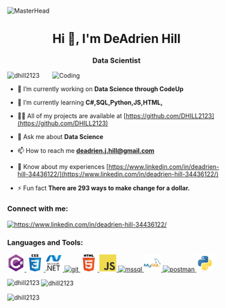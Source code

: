 ![MasterHead](https://www.freecodecamp.org/news/content/images/size/w2000/2021/08/learn-to-code.jpg)
<h1 align="center">Hi 👋, I'm DeAdrien Hill</h1>
<h3 align="center">Data Scientist</h3>
<img align="right" alt="Coding" width="400" src="https://media.tenor.com/2uyENRmiUt0AAAAC/coding.gif">

<p align="left"> <img src="https://komarev.com/ghpvc/?username=dhill2123&label=Profile%20views&color=0e75b6&style=flat" alt="dhill2123" /> </p>

- 🔭 I’m currently working on **Data Science through CodeUp**

- 🌱 I’m currently learning **C#,SQL,Python,JS,HTML,**

- 👨‍💻 All of my projects are available at [https://github.com/DHILL2123](https://github.com/DHILL2123)

- 💬 Ask me about **Data Science**

- 📫 How to reach me **deadrien.j.hill@gmail.com**

- 📄 Know about my experiences [https://www.linkedin.com/in/deadrien-hill-34436122/](https://www.linkedin.com/in/deadrien-hill-34436122/)

- ⚡ Fun fact **There are 293 ways to make change for a dollar.**

<h3 align="left">Connect with me:</h3>
<p align="left">
<a href="https://www.linkedin.com/in/deadrien-hill-34436122/" target="blank"><img align="center" src="https://raw.githubusercontent.com/rahuldkjain/github-profile-readme-generator/master/src/images/icons/Social/linked-in-alt.svg" alt="https://www.linkedin.com/in/deadrien-hill-34436122/" height="30" width="40" /></a>
</p>

<h3 align="left">Languages and Tools:</h3>
<p align="left"> <a href="https://www.w3schools.com/cs/" target="_blank" rel="noreferrer"> <img src="https://raw.githubusercontent.com/devicons/devicon/master/icons/csharp/csharp-original.svg" alt="csharp" width="40" height="40"/> </a> <a href="https://www.w3schools.com/css/" target="_blank" rel="noreferrer"> <img src="https://raw.githubusercontent.com/devicons/devicon/master/icons/css3/css3-original-wordmark.svg" alt="css3" width="40" height="40"/> </a> <a href="https://dotnet.microsoft.com/" target="_blank" rel="noreferrer"> <img src="https://raw.githubusercontent.com/devicons/devicon/master/icons/dot-net/dot-net-original-wordmark.svg" alt="dotnet" width="40" height="40"/> </a> <a href="https://git-scm.com/" target="_blank" rel="noreferrer"> <img src="https://www.vectorlogo.zone/logos/git-scm/git-scm-icon.svg" alt="git" width="40" height="40"/> </a> <a href="https://www.w3.org/html/" target="_blank" rel="noreferrer"> <img src="https://raw.githubusercontent.com/devicons/devicon/master/icons/html5/html5-original-wordmark.svg" alt="html5" width="40" height="40"/> </a> <a href="https://developer.mozilla.org/en-US/docs/Web/JavaScript" target="_blank" rel="noreferrer"> <img src="https://raw.githubusercontent.com/devicons/devicon/master/icons/javascript/javascript-original.svg" alt="javascript" width="40" height="40"/> </a> <a href="https://www.microsoft.com/en-us/sql-server" target="_blank" rel="noreferrer"> <img src="https://www.svgrepo.com/show/303229/microsoft-sql-server-logo.svg" alt="mssql" width="40" height="40"/> </a> <a href="https://www.mysql.com/" target="_blank" rel="noreferrer"> <img src="https://raw.githubusercontent.com/devicons/devicon/master/icons/mysql/mysql-original-wordmark.svg" alt="mysql" width="40" height="40"/> </a> <a href="https://postman.com" target="_blank" rel="noreferrer"> <img src="https://www.vectorlogo.zone/logos/getpostman/getpostman-icon.svg" alt="postman" width="40" height="40"/> </a> <a href="https://www.python.org" target="_blank" rel="noreferrer"> <img src="https://raw.githubusercontent.com/devicons/devicon/master/icons/python/python-original.svg" alt="python" width="40" height="40"/> </a> </p>

<p><img align="left" src="https://github-readme-stats.vercel.app/api/top-langs?username=dhill2123&show_icons=true&locale=en&layout=compact" alt="dhill2123" /></p>

<p>&nbsp;<img align="center" src="https://github-readme-stats.vercel.app/api?username=dhill2123&show_icons=true&locale=en" alt="dhill2123" /></p>

<p><img align="center" src="https://github-readme-streak-stats.herokuapp.com/?user=dhill2123&" alt="dhill2123" /></p>


